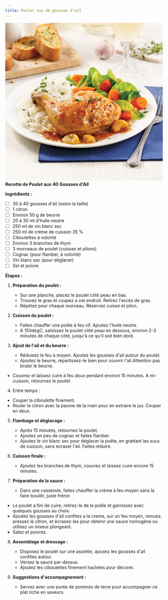 ```yaml
---
title: Poulet aux 40 gousses d'ail
---
```


![poulet_aux_40_gousses_d_ail](./poulet_aux_40_gousses_d_ail.jpg)
**Recette de Poulet aux 40 Gousses d'Ail**

**Ingrédients :**

- [ ] 30 à 40 gousses d'ail (selon la taille)
- [ ] 1 citron
- [ ] Environ 50 g de beurre
- [ ] 20 à 30 ml d'huile neutre
- [ ] 250 ml de vin blanc sec
- [ ] 250 ml de crème de cuisson 35 %
- [ ] Ciboulettes à volonté
- [ ] Environ 3 branches de thym
- [ ] 3 morceaux de poulet (cuisses et pilons)
- [ ] Cognac (pour flamber, à volonté)
- [ ] Vin blanc sec (pour déglacer)
- [ ] Sel et poivre

**Étapes :**

1. **Préparation du poulet :**

   - Sur une planche, placez le poulet côté peau en bas.
   - Trouvez le gras et coupez a cet endroit. Retirez l'excès de gras.
   - Répétez pour chaque morceau. Réservez cuisse et pilon.

2. **Cuisson du poulet :**

   - Faites chauffer une poêle à feu vif. Ajoutez l'huile neutre.
   - A 150degC, saisissez le poulet côté peau en dessous, environ 2-3 minutes de chaque côté, jusqu'à ce qu'il soit bien doré.

3. **Ajout de l'ail et du beurre :**

   - Réduisez le feu à moyen. Ajoutez les gousses d'ail autour du poulet.
   - Ajoutez le beurre, répartissez-le bien pour couvrir l'ail.Attention pas bruler le beurre.

- Couvrez et laissez cuire à feu doux pendant environ 15 minutes. A mi-cuisson, retournez le poulet.

4. Entre temps :

- Couper la ciboulette finement.
- Rouler le citron avec la paume de la main pour en extraire le jus. Couper en deux.

5. **Flambage et déglacage :**

   - Après 15 minutes, retournez le poulet.
   - Ajoutez un peu de cognac et faites flamber.
   - Ajoutez le vin blanc sec pour déglacer la poêle, en grattant les sucs de cuisson, sans ecraser l'ail. Faites réduire.

6. **Cuisson finale :**

   - Ajoutez les branches de thym, couvrez et laissez cuire encore 15 minutes.

7. **Préparation de la sauce :**

   - Dans une casserole, faites chauffer la crème à feu moyen sans la faire bouillir, juste frémir.

- Le poulet a fini de cuire, retirez-le de la poêle et garnissez avec quelques gousses au choix.
- Ajoutez les gousses d'ail confites a la creme, sur un feu moyen, remuez, pressez le citron, et écrasez-les pour obtenir une sauce homogène ou utilisez un mixeur plongeant.
- Salez et poivrez.

8. **Assemblage et dressage :**

   - Disposez le poulet sur une assiette, ajoutez les gousses d'ail confites autour.
   - Versez la sauce par-dessus.
   - Ajoutez les ciboulettes finement hachées pour décorer.

9. **Suggestions d'accompagnement :**
   - Servez avec une purée de pommes de terre pour accompagner ce plat riche en saveurs.
